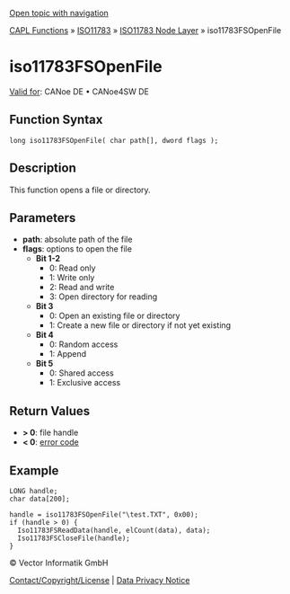 [Open topic with navigation](../../../../../../CANoeDEFamily.htm#Topics/CAPLFunctions/ISO11783/ISONodeLayer/Functions/CAPLfunctionIso11783FSOpenFile.md)

[CAPL Functions](../../../CAPLfunctions.md) » [ISO11783](../../CAPLfunctionsISO11783Overview.md) » [ISO11783 Node Layer](../CAPLfunctionsISONLOverview.md) » iso11783FSOpenFile

# iso11783FSOpenFile

[Valid for](../../../../Shared/FeatureAvailability.md):  CANoe DE • CANoe4SW DE

## Function Syntax

```plaintext
long iso11783FSOpenFile( char path[], dword flags );
```

## Description

This function opens a file or directory.

## Parameters

- **path**: absolute path of the file
- **flags**: options to open the file
  - **Bit 1-2**
    - 0: Read only
    - 1: Write only
    - 2: Read and write
    - 3: Open directory for reading
  - **Bit 3**
    - 0: Open an existing file or directory
    - 1: Create a new file or directory if not yet existing
  - **Bit 4**
    - 0: Random access
    - 1: Append
  - **Bit 5**
    - 0: Shared access
    - 1: Exclusive access

## Return Values

- **> 0**: file handle
- **< 0**: [error code](../CAPLfunctionsISONLErrorCodes.md)

## Example

```plaintext
LONG handle;
char data[200];

handle = iso11783FSOpenFile("\test.TXT", 0x00);
if (handle > 0) {
  Iso11783FSReadData(handle, elCount(data), data);
  Iso11783FSCloseFile(handle);
}
```

© Vector Informatik GmbH

[Contact/Copyright/License](../../../../Shared/ContactCopyrightLicense.md) | [Data Privacy Notice](https://www.vector.com/int/en/company/get-info/privacy-policy/)
